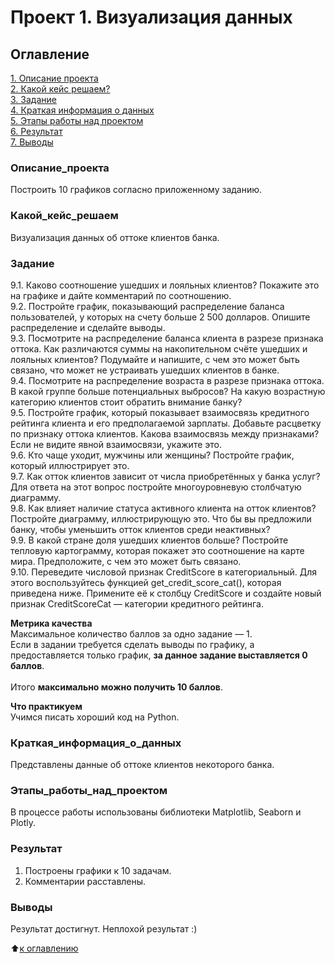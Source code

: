 # Проект 1. Визуализация данных

## Оглавление
[1. Описание проекта](https://github.com/costaM705/sf_data_science/tree/main/project_1/README.md#Описание_проекта)<br/>
[2. Какой кейс решаем?](https://github.com/costaM705/sf_data_science/tree/main/project_1/README.md#Какой_кейс_решаем)<br/>
[3. Задание](https://github.com/costaM705/sf_data_science/tree/main/project_1/README.md#Задание)<br/>
[4. Краткая информация о данных](https://github.com/costaM705/sf_data_science/tree/main/project_1/README.md#Краткая_информация_о_данных)<br/>
[5. Этапы работы над проектом](https://github.com/costaM705/sf_data_science/tree/main/project_1/README.md#Этапы_работы_над_проектом)<br/>
[6. Результат](https://github.com/costaM705/sf_data_science/tree/main/project_1/README.md#Результат)<br/>
[7. Выводы](https://github.com/costaM705/sf_data_science/tree/main/project_1/README.md#Выводы)<br/>


### Описание_проекта
Построить 10 графиков согласно приложенному заданию.

### Какой_кейс_решаем
Визуализация данных об оттоке клиентов банка.

### Задание
9.1. Каково соотношение ушедших и лояльных клиентов? Покажите это на графике и дайте комментарий по соотношению.<br/>
9.2. Постройте график, показывающий распределение баланса пользователей, у которых на счету больше 2 500 долларов. Опишите распределение и сделайте выводы.<br/>
9.3. Посмотрите на распределение баланса клиента в разрезе признака оттока. Как различаются суммы на накопительном счёте ушедших и лояльных клиентов? Подумайте и напишите, с чем это может быть связано, что может не устраивать ушедших клиентов в банке.<br/>
9.4. Посмотрите на распределение возраста в разрезе признака оттока. В какой группе больше потенциальных выбросов? На какую возрастную категорию клиентов стоит обратить внимание банку?<br/>
9.5. Постройте график, который показывает взаимосвязь кредитного рейтинга клиента и его предполагаемой зарплаты. Добавьте расцветку по признаку оттока клиентов. Какова взаимосвязь между признаками? Если не видите явной взаимосвязи, укажите это.<br/>
9.6. Кто чаще уходит, мужчины или женщины? Постройте график, который иллюстрирует это.<br/>
9.7. Как отток клиентов зависит от числа приобретённых у банка услуг? Для ответа на этот вопрос постройте многоуровневую столбчатую диаграмму.<br/>
9.8. Как влияет наличие статуса активного клиента на отток клиентов? Постройте диаграмму, иллюстрирующую это. Что бы вы предложили банку, чтобы уменьшить отток клиентов среди неактивных?<br/>
9.9. В какой стране доля ушедших клиентов больше? Постройте тепловую картограмму, которая покажет это соотношение на карте мира. Предположите, с чем это может быть связано.<br/>
9.10. Переведите числовой признак CreditScore в категориальный. Для этого воспользуйтесь функцией get_credit_score_cat(), которая приведена ниже. Примените её к столбцу CreditScore и создайте новый признак CreditScoreCat — категории кредитного рейтинга.<br/>

**Метрика качества**  
Максимальное количество баллов за одно задание — 1.<br/>
Если в задании требуется сделать выводы по графику, а предоставляется только график, <b>за данное задание выставляется 0 баллов</b>.<br/>
<br/>
Итого <b>максимально можно получить 10 баллов</b>.<br/>

**Что практикуем**  
Учимся писать хороший код на Python.


### Краткая_информация_о_данных
Представлены данные об оттоке клиентов некоторого банка.


### Этапы_работы_над_проектом
В процессе работы использованы библиотеки Matplotlib, Seaborn и Plotly.


### Результат
1. Построены графики к 10 задачам.
2. Комментарии расставлены.


### Выводы
Результат достигнут.
Неплохой результат :)


:arrow_up:[к оглавлению](https://github.com/costaM705/sf_data_science/tree/main/project_1/README.md#Оглавление)

